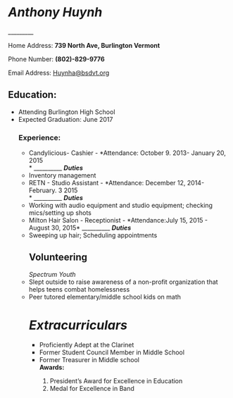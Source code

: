 ###
<h1><i>Anthony Huynh</h1></i>
_________
<p>Home Address: <b>739 North Ave, Burlington Vermont</b></p>
<p>Phone Number: <b>(802)-829-9776</b><p>
<p>Email Address: <a href="mailto:Huynha@bsdvt.org"> Huynha@bsdvt.org </a> </p>
<h2>Education:</h2>
<ul>
<li>Attending Burlington High School</li>
<li>Expected Graduation: June 2017</li>
<h3>Experience:</h3>
<ul>
<li>Candylicious- Cashier - *Attendance: October 9. 2013- January 20, 2015</li>*
__________
<i><b>Duties</b></i>
<li>Inventory management</li>
<li>RETN - Studio Assistant - *Attendance: December 12, 2014- February. 3 2015</li>*
__________
<b><i>Duties</b></i>
<li>Working with audio equipment and studio equipment; checking mics/setting up shots<li>
Milton Hair Salon - Receptionist - *Attendance:July 15, 2015 - August 30, 2015*
__________
<b><i>Duties</b></i>
<li>Sweeping up hair; Scheduling appointments</li>
<b><h2>Volunteering</h3></b>
<i>Spectrum Youth</i>
<li>Slept outside to raise awareness of a non-profit organization that helps teens combat homelessness</li>
<li>Peer tutored elementary/middle school kids on math</li>
<i><h1>Extracurriculars</h1></i>
<ul>
<li>Proficiently Adept at the Clarinet</li>
<li>Former Student Council Member in Middle School</li>
<li>Former Treasurer in Middle school</li>
<b>Awards:</b>
<ol>
<li>President’s Award for Excellence in Education</li>
<li>Medal for Excellence in Band</li>
